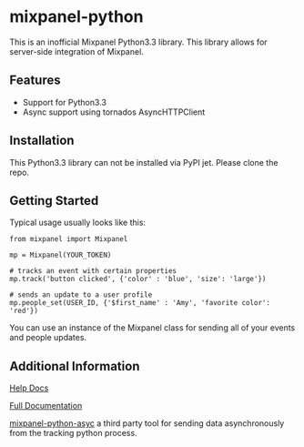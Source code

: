 mixpanel-python
===============
This is an inofficial Mixpanel Python3.3 library. This library allows for server-side integration of Mixpanel.

Features
--------
* Support for Python3.3
* Async support using tornados AsyncHTTPClient

Installation
------------
This Python3.3 library can not be installed via PyPI jet. Please clone the repo.


Getting Started
---------------
Typical usage usually looks like this:

    from mixpanel import Mixpanel

    mp = Mixpanel(YOUR_TOKEN)

    # tracks an event with certain properties
    mp.track('button clicked', {'color' : 'blue', 'size': 'large'})

    # sends an update to a user profile
    mp.people_set(USER_ID, {'$first_name' : 'Amy', 'favorite color': 'red'})

You can use an instance of the Mixpanel class for sending all of your events and people updates.

Additional Information
----------------------
[Help Docs](https://www.mixpanel.com/help/reference/python)

[Full Documentation](http://mixpanel.github.io/mixpanel-python/)

[mixpanel-python-asyc](https://github.com/jessepollak/mixpanel-python-async) a third party tool for sending data asynchronously from the tracking python process.
